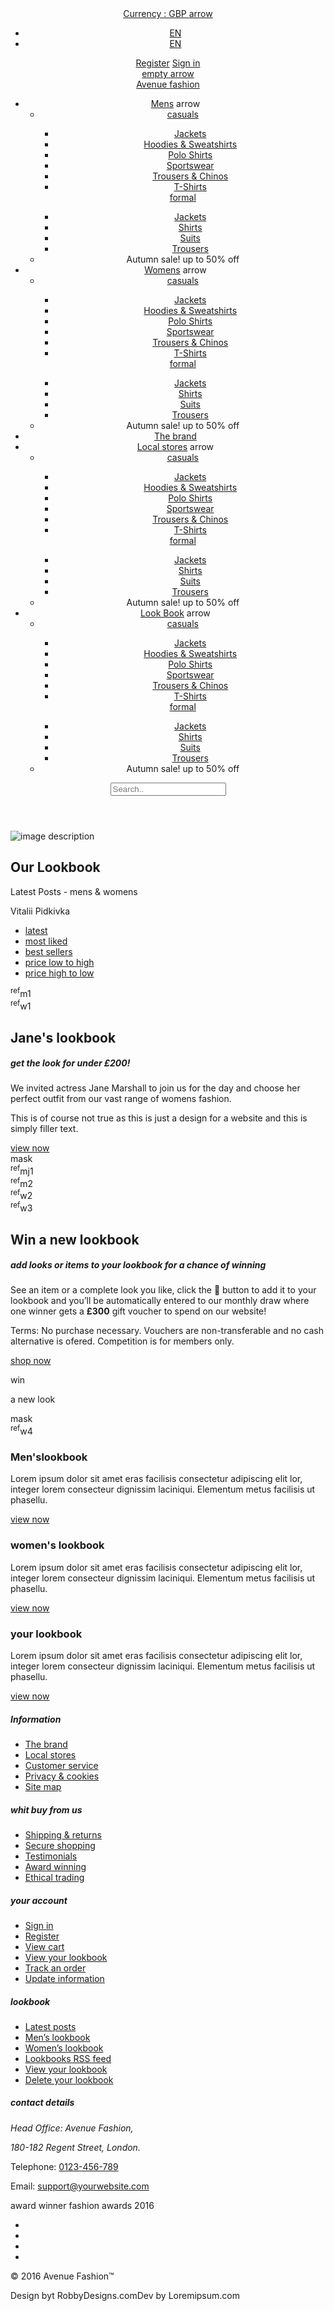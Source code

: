 <!DOCTYPE html>
<html lang="en">

<head>
    <meta charset="utf-8">
    <meta name="viewport" content="width=device-width, initial-scale=1">
    <meta http-equiv="X-UA-Compatible" content="IE=edge">
    <meta name="format-detection" content="telephone=no">
    <title>Ave</title>
    <link rel="stylesheet" href="css/styles.css">
    <script src="js/jquery-1.12.4.min.js"></script>
    <script src="js/slick.min.js"></script>
    <script src="js/bootstrap.bundle.min.js"></script>
    <script src="https://maps.googleapis.com/maps/api/js?key="></script>
    <script src="js/jquery.validate.min.js"></script>
    <script src="js/select2.full.js"></script>
    <script src="js/scripts.js"></script>
</head>

<body>
    <div class="wrapper white-header">
        <header id="header" class="header">
            <div class="header-row">
                <div class="container">
                    <div class="row">
                        <div class="col-3">
                            <div class="language">
                                <a href="#"
                                    >Currency : GBP <span class="arrow"><span class="sr-only">arrow</span></span></a
                                >
                                <ul>
                                    <li><a href="#">EN</a></li>
                                    <li><a href="">EN</a></li>
                                </ul>
                            </div>
                        </div>
                        <div class="col-9">
                            <div class="header-box">
                                <div>
                                    <a href="#">Register</a>
                                    <a href="#">Sign in</a>
                                </div>
                                <a href="#" class="basket">
                                    <i class="fa fa-shopping-cart" aria-hidden="true"></i>
                                    <span>empty</span>
                                    <span class="arrow"><span class="sr-only">arrow</span></span>
                                </a>
                            </div>
                        </div>
                    </div>
                </div>
            </div>
            <div class="container-large">
                <div class="row">
                    <div class="col-3">
                        <a href="#" class="logo">Avenue <span>fashion</span></a>
                    </div>
                    <div class="col-9">
                        <div class="header-large-box">
                            <ul class="header-menu">
                                <div class="open-menu">
                                    <span class="bar1"></span>
                                    <span class="bar2"></span>
                                    <span class="bar3"></span>
                                </div>
                                <li>
                                    <a href="#">Mens</a>
                                    <span class="arrow"><span class="sr-only">arrow</span></span>
                                    <ul>
                                        <li>
                                            <div>
                                                <a href="#">casuals</a>
                                                <ul>
                                                    <li><a href="#">Jackets</a></li>
                                                    <li><a href="#">Hoodies & Sweatshirts</a></li>
                                                    <li><a href="#">Polo Shirts</a></li>
                                                    <li><a href="#">Sportswear</a></li>
                                                    <li><a href="#">Trousers & Chinos</a></li>
                                                    <li><a href="#">T-Shirts</a></li>
                                                </ul>
                                            </div>
                                            <div>
                                                <a href="#">formal</a>
                                                <ul>
                                                    <li><a href="#">Jackets</a></li>
                                                    <li><a href="#">Shirts</a></li>
                                                    <li><a href="#">Suits</a></li>
                                                    <li><a href="#">Trousers</a></li>
                                                </ul>
                                            </div>
                                        </li>
                                        <li>
                                            <div class="banner">
                                                <span>Autumn sale!</span>
                                                <span>up to 50% off</span>
                                            </div>
                                        </li>
                                    </ul>
                                </li>
                                <li>
                                    <a href="#">Womens</a>
                                    <span class="arrow"><span class="sr-only">arrow</span></span>
                                    <ul>
                                        <li>
                                            <div>
                                                <a href="#">casuals</a>
                                                <ul>
                                                    <li><a href="#">Jackets</a></li>
                                                    <li><a href="#">Hoodies & Sweatshirts</a></li>
                                                    <li><a href="#">Polo Shirts</a></li>
                                                    <li><a href="#">Sportswear</a></li>
                                                    <li><a href="#">Trousers & Chinos</a></li>
                                                    <li><a href="#">T-Shirts</a></li>
                                                </ul>
                                            </div>
                                            <div>
                                                <a href="#">formal</a>
                                                <ul>
                                                    <li><a href="#">Jackets</a></li>
                                                    <li><a href="#">Shirts</a></li>
                                                    <li><a href="#">Suits</a></li>
                                                    <li><a href="#">Trousers</a></li>
                                                </ul>
                                            </div>
                                        </li>
                                        <li>
                                            <div class="banner">
                                                <span>Autumn sale!</span>
                                                <span>up to 50% off</span>
                                            </div>
                                        </li>
                                    </ul>
                                </li>
                                <li>
                                    <a href="#">The brand</a>
                                </li>
                                <li>
                                    <a href="#">Local stores</a>
                                    <span class="arrow"><span class="sr-only">arrow</span></span>
                                    <ul>
                                        <li>
                                            <div>
                                                <a href="#">casuals</a>
                                                <ul>
                                                    <li><a href="#">Jackets</a></li>
                                                    <li><a href="#">Hoodies & Sweatshirts</a></li>
                                                    <li><a href="#">Polo Shirts</a></li>
                                                    <li><a href="#">Sportswear</a></li>
                                                    <li><a href="#">Trousers & Chinos</a></li>
                                                    <li><a href="#">T-Shirts</a></li>
                                                </ul>
                                            </div>
                                            <div>
                                                <a href="#">formal</a>
                                                <ul>
                                                    <li><a href="#">Jackets</a></li>
                                                    <li><a href="#">Shirts</a></li>
                                                    <li><a href="#">Suits</a></li>
                                                    <li><a href="#">Trousers</a></li>
                                                </ul>
                                            </div>
                                        </li>
                                        <li>
                                            <div class="banner">
                                                <span>Autumn sale!</span>
                                                <span>up to 50% off</span>
                                            </div>
                                        </li>
                                    </ul>
                                </li>
                                <li>
                                    <a href="#">Look Book</a>
                                    <span class="arrow"><span class="sr-only">arrow</span></span>
                                    <ul>
                                        <li>
                                            <div>
                                                <a href="#">casuals</a>
                                                <ul>
                                                    <li><a href="#">Jackets</a></li>
                                                    <li><a href="#">Hoodies & Sweatshirts</a></li>
                                                    <li><a href="#">Polo Shirts</a></li>
                                                    <li><a href="#">Sportswear</a></li>
                                                    <li><a href="#">Trousers & Chinos</a></li>
                                                    <li><a href="#">T-Shirts</a></li>
                                                </ul>
                                            </div>
                                            <div>
                                                <a href="#">formal</a>
                                                <ul>
                                                    <li><a href="#">Jackets</a></li>
                                                    <li><a href="#">Shirts</a></li>
                                                    <li><a href="#">Suits</a></li>
                                                    <li><a href="#">Trousers</a></li>
                                                </ul>
                                            </div>
                                        </li>
                                        <li>
                                            <div class="banner">
                                                <span>Autumn sale!</span>
                                                <span>up to 50% off</span>
                                            </div>
                                        </li>
                                    </ul>
                                </li>
                            </ul>
                            <div class="search">
                                <input type="text" placeholder="Search.." />
                                <a href="#"> <i class="fa fa-search" aria-hidden="true"></i></a>
                            </div>
                            <div class="black-mask"></div>
                            <div class="open-menu">
                                <span class="bar1"></span>
                                <span class="bar2"></span>
                                <span class="bar3"></span>
                            </div>
                        </div>
                    </div>
                </div>
            </div>
        </header>
        <!-- / header -->
        <main class="content">
            <section class="main-screen not-full lazyload-img-to-bg">
                <img data-src="images/bg-main-screen-02.jpg" src="#" alt="image description" loading="lazy" class="lazyload lazyload-bg" />
                <div class="bg-mask"></div>
                <div class="container-large">
                    <div class="main-screen-inner">
                        <h1>Our <span>Lookbook</span></h1>
                        <p class="main-screen-subtitle">Latest Posts - mens & womens</p>
                    </div>
                </div>
            </section>
            <!-- / main-screen -->
            <div class="shop-cards">
                <span class="sr-only">Vitalii Pidkivka</span>
                <div class="container-large">
                    <ul class="shop-cards-menu">
                        <li><a href="#">latest</a></li>
                        <li><a href="#">most liked </a></li>
                        <li><a href="#">best sellers </a></li>
                        <li><a href="#">price low to high </a></li>
                        <li><a href="#">price high to low</a></li>
                    </ul>
                    <div class="row row-second">
                        <div class="col-md-6 col-lg-3">
                            <div class="shop-card bg-img">
                                <img src="images/img-shop-cards-01.jpg" alt="" />
                                <div class="price">
                                    <span><sup>ref</sup>m1</span>
                                </div>
                                <div class="card-buttons">
                                    <a href="#"><i class="fa fa-info-circle" aria-hidden="true"></i></a>
                                    <a href="#"><i class="fa fa-gratipay" aria-hidden="true"></i></a>
                                </div>
                            </div>
                        </div>
                        <div class="col-md-6 col-lg-3">
                            <div class="shop-card bg-img">
                                <img src="images/img-shop-cards-02.jpg" alt="" />
                                <div class="price">
                                    <span><sup>ref</sup>w1</span>
                                </div>
                                <div class="card-buttons">
                                    <a href="#"><i class="fa fa-info-circle" aria-hidden="true"></i></a>
                                    <a href="#"><i class="fa fa-gratipay" aria-hidden="true"></i></a>
                                </div>
                            </div>
                        </div>
                        <div class="col-md-6">
                            <div class="shop-card large-second bg-img">
                                <img src="images/img-shop-cards-06.jpg" alt="" />
                                <div class="card-content">
                                    <h2>Jane's <span>lookbook</span></h2>
                                    <h5>get the look for under £200!</h5>
                                    <p>We invited actress Jane Marshall to join us for the day and choose her perfect outfit from our vast range of womens fashion.</p>
                                    <p>This is of course not true as this is just a design for a website and this is simply filler text.</p>
                                    <a href="#" class="btn">view now</a>
                                </div>
                                <div class="mask"><span class="sr-only">mask</span></div>
                            </div>
                        </div>
                        <div class="col-md-6 col-lg-3">
                            <div class="shop-card bg-img">
                                <img src="images/img-shop-cards-03.jpg" alt="" />
                                <div class="price">
                                    <span><sup>ref</sup>mj1</span>
                                </div>
                                <div class="card-buttons">
                                    <a href="#"><i class="fa fa-info-circle" aria-hidden="true"></i></a>
                                    <a href="#"><i class="fa fa-gratipay" aria-hidden="true"></i></a>
                                </div>
                            </div>
                        </div>
                        <div class="col-md-6 col-lg-3">
                            <div class="shop-card bg-img">
                                <img src="images/img-shop-cards-04.jpg" alt="" />
                                <div class="price">
                                    <span><sup>ref</sup>m2</span>
                                </div>
                                <div class="card-buttons">
                                    <a href="#"><i class="fa fa-info-circle" aria-hidden="true"></i></a>
                                    <a href="#"><i class="fa fa-gratipay" aria-hidden="true"></i></a>
                                </div>
                            </div>
                        </div>
                        <div class="col-md-6 col-lg-3">
                            <div class="shop-card bg-img">
                                <img src="images/img-shop-cards-05.jpg" alt="" />
                                <div class="price">
                                    <span><sup>ref</sup>w2</span>
                                </div>
                                <div class="card-buttons">
                                    <a href="#"><i class="fa fa-info-circle" aria-hidden="true"></i></a>
                                    <a href="#"><i class="fa fa-gratipay" aria-hidden="true"></i></a>
                                </div>
                            </div>
                        </div>
                        <div class="col-md-6 col-lg-3">
                            <div class="shop-card bg-img">
                                <img src="images/img-shop-cards-05.jpg" alt="" />
                                <div class="price">
                                    <span><sup>ref</sup>w3</span>
                                </div>
                                <div class="card-buttons">
                                    <a href="#"><i class="fa fa-info-circle" aria-hidden="true"></i></a>
                                    <a href="#"><i class="fa fa-gratipay" aria-hidden="true"></i></a>
                                </div>
                            </div>
                        </div>
                        <div class="col-md-12 col-lg-9">
                            <div class="shop-card large-second bg-img">
                                <img src="images/img-shop-cards-07.jpg" alt="" />
                                <div class="card-content flex">
                                    <div class="card-content-box">
                                        <h2>Win <span> a new lookbook</span></h2>
                                        <h5>add looks or items to your lookbook for a chance of winning</h5>
                                        <p>
                                            See an item or a complete look you like, click the  button to add it to your lookbook and you’ll be automatically entered to our monthly draw where one winner gets a <strong>£300</strong> gift voucher to
                                            spend on our website!
                                        </p>
                                        <p>Terms: No purchase necessary. Vouchers are non-transferable and no cash alternative is ofered. Competition is for members only.</p>
                                        <a href="#" class="btn">shop now</a>
                                    </div>
                                    <div class="card-content-box">
                                        <p>win</p>
                                        <p>a new look</p>
                                    </div>
                                </div>
                                <div class="mask"><span class="sr-only">mask</span></div>
                            </div>
                        </div>
                        <div class="col-md-6 col-lg-3">
                            <div class="shop-card bg-img">
                                <img src="images/img-shop-cards-08.jpg" alt="" />
                                <div class="price"><span><sup>ref</sup>w4</span></div>
                                <div class="card-buttons">
                                    <a href="#"><i class="fa fa-info-circle" aria-hidden="true"></i></a>
                                    <a href="#"><i class="fa fa-gratipay" aria-hidden="true"></i></a>
                                </div>
                            </div>
                        </div>
                    </div>
                </div>
            </div>
            <!-- /shop-cards -->
            <section class="section-lookbook">
                <div class="row">
                    <div class="col-lg-6 col-xl-4">
                        <div class="lookbook bg-img">
                            <img src="images/img-lookbook-01.jpg" alt="" />
                            <div class="lookbook-inner">
                                <h3><span>Men's</span><span>lookbook</span></h3>
                                <p>Lorem ipsum dolor sit amet eras facilisis consectetur adipiscing elit lor, integer lorem consecteur dignissim laciniqui. Elementum metus facilisis ut phasellu.</p>
                                <div class="lookbook-btn">
                                    <a href="#" class="btn">view now</a>
                                </div>
                            </div>
                        </div>
                    </div>
                    <div class="col-lg-6 col-xl-4">
                        <div class="lookbook bg-img">
                            <img src="images/img-lookbook-02.jpg" alt="" />
                            <div class="lookbook-inner">
                                <h3><span>women's </span><span>lookbook</span></h3>
                                <p>Lorem ipsum dolor sit amet eras facilisis consectetur adipiscing elit lor, integer lorem consecteur dignissim laciniqui. Elementum metus facilisis ut phasellu.</p>
                                <div class="lookbook-btn">
                                    <a href="#" class="btn">view now</a>
                                </div>
                            </div>
                        </div>
                    </div>
                    <div class="col-lg-6 col-xl-4">
                        <div class="lookbook bg-img">
                            <img src="images/img-lookbook-03.jpg" alt="" />
                            <div class="lookbook-inner">
                                <h3><span>your </span><span>lookbook</span></h3>
                                <p>Lorem ipsum dolor sit amet eras facilisis consectetur adipiscing elit lor, integer lorem consecteur dignissim laciniqui. Elementum metus facilisis ut phasellu.</p>
                                <div class="lookbook-btn">
                                    <a href="#" class="btn">view now</a>
                                </div>
                            </div>
                        </div>
                    </div>
                </div>
            </section>
        </main>
        <!-- / content -->
        <footer id="footer" class="footer">
            <div class="container">
                <div class="footer-row">
                    <div class="footer-box">
                        <h5>Information</h5>
                        <ul>
                            <li><a href="#">The brand</a></li>
                            <li><a href="#">Local stores</a></li>
                            <li><a href="#">Customer service</a></li>
                            <li><a href="#">Privacy & cookies</a></li>
                            <li><a href="#">Site map</a></li>
                        </ul>
                    </div>
                    <div class="footer-box">
                        <h5>whit buy from us</h5>
                        <ul>
                            <li><a href="#">Shipping & returns</a></li>
                            <li><a href="#">Secure shopping</a></li>
                            <li><a href="#">Testimonials</a></li>
                            <li><a href="#">Award winning</a></li>
                            <li><a href="#">Ethical trading</a></li>
                        </ul>
                    </div>
                    <div class="footer-box">
                        <h5>your account</h5>
                        <ul>
                            <li><a href="#">Sign in</a></li>
                            <li><a href="#">Register</a></li>
                            <li><a href="#">View cart</a></li>
                            <li><a href="#">View your lookbook</a></li>
                            <li><a href="#">Track an order</a></li>
                            <li><a href="#">Update information</a></li>
                        </ul>
                    </div>
                    <div class="footer-box">
                        <h5>lookbook</h5>
                        <ul>
                            <li><a href="#">Latest posts</a></li>
                            <li><a href="#">Men’s lookbook</a></li>
                            <li><a href="#">Women’s lookbook</a></li>
                            <li><a href="#">Lookbooks RSS feed</a></li>
                            <li><a href="#">View your lookbook</a></li>
                            <li><a href="#">Delete your lookbook</a></li>
                        </ul>
                    </div>
                    <div class="footer-box">
                        <h5>contact details</h5>
                        <div class="contacts">
                            <address>
                                <p>Head Office: Avenue Fashion,</p>
                                <p>180-182 Regent Street, London.</p>
                            </address>
                            <p class="phone">Telephone: <a href="tel:123456789">0123-456-789</a></p>
                            <p class="phone">Email: <a href="mailto:aa@gmail.com">support@yourwebsite.com</a></p>
                        </div>
                    </div>
                </div>
                <div class="row">
                    <div class="col-md-6">
                        <div class="banner">
                            <span>award winner</span>
                            <span>fashion awards 2016</span>
                        </div>
                    </div>
                    <div class="col-md-6">
                        <ul class="socials">
                            <li>
                                <a href="#"><i class="fa fa-facebook" aria-hidden="true"></i></a>
                            </li>
                            <li>
                                <a href="#"><i class="fa fa-twitter" aria-hidden="true"></i></a>
                            </li>
                            <li>
                                <a href="#"><i class="fa fa-instagram" aria-hidden="true"></i></a>
                            </li>
                            <li>
                                <a href="#"><i class="fa fa-pinterest-p" aria-hidden="true"></i></a>
                            </li>
                        </ul>
                    </div>
                </div>
            </div>
            <div class="row">
                <div class="container">
                    <div class="row">
                        <div class="col-md-4">&copy; 2016 Avenue Fashion™</div>
                        <div class="col-md-8">
                            <p><span>Design byt RobbyDesigns.com</span><span>Dev by Loremipsum.com</span></p>
                        </div>
                    </div>
                </div>
            </div>
        </footer>
        <!-- / footer -->
        <!--/ footer -->
    </div>
    <!-- / wrapper -->
</body>